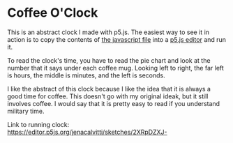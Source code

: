 # Coffee O'Clock

This is an abstract clock I made with p5.js. The easiest way to see it in action is to copy the contents of [the javascript file](concentric-clock.js)  into a [p5.js editor](http://editor.p5js.org) and run it.

To read the clock's time, you have to read the pie chart and look at the number that it says under each coffee mug. Looking left to right, the far left is hours, the middle is minutes, and the left is seconds. 

I like the abstract of this clock because I like the idea that it is always a good time for coffee. This doesn't go with my original ideak, but it still involves coffee. I would say that it is pretty easy to read if you understand military time. 

Link to running clock: https://editor.p5js.org/jenacalvitti/sketches/2XRpDZXJ-

